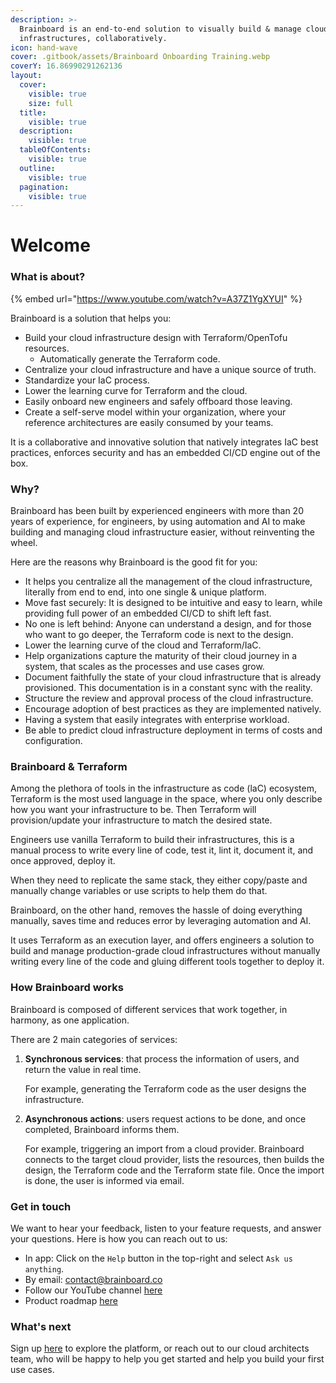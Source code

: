 ```yaml
---
description: >-
  Brainboard is an end-to-end solution to visually build & manage cloud
  infrastructures, collaboratively.
icon: hand-wave
cover: .gitbook/assets/Brainboard Onboarding Training.webp
coverY: 16.86990291262136
layout:
  cover:
    visible: true
    size: full
  title:
    visible: true
  description:
    visible: true
  tableOfContents:
    visible: true
  outline:
    visible: true
  pagination:
    visible: true
---
```


# Welcome

### What is about?

{% embed url="https://www.youtube.com/watch?v=A37Z1YgXYUI" %}

Brainboard is a solution that helps you:

* Build your cloud infrastructure design with Terraform/OpenTofu resources.
  * Automatically generate the Terraform code.
* Centralize your cloud infrastructure and have a unique source of truth.
* Standardize your IaC process.
* Lower the learning curve for Terraform and the cloud.
* Easily onboard new engineers and safely offboard those leaving.
* Create a self-serve model within your organization, where your reference architectures are easily consumed by your teams.

It is a collaborative and innovative solution that natively integrates IaC best practices, enforces security and has an embedded CI/CD engine out of the box.

### Why?

Brainboard has been built by experienced engineers with more than 20 years of experience, for engineers, by using automation and AI to make building and managing cloud infrastructure easier, without reinventing the wheel.

Here are the reasons why Brainboard is the good fit for you:

* It helps you centralize all the management of the cloud infrastructure, literally from end to end, into one single & unique platform.
* Move fast securely: It is designed to be intuitive and easy to learn, while providing full power of an embedded CI/CD to shift left fast.
* No one is left behind: Anyone can understand a design, and for those who want to go deeper, the Terraform code is next to the design.
* Lower the learning curve of the cloud and Terraform/IaC.
* Help organizations capture the maturity of their cloud journey in a system, that scales as the processes and use cases grow.
* Document faithfully the state of your cloud infrastructure that is already provisioned. This documentation is in a constant sync with the reality.
* Structure the review and approval process of the cloud infrastructure.
* Encourage adoption of best practices as they are implemented natively.
* Having a system that easily integrates with enterprise workload.
* Be able to predict cloud infrastructure deployment in terms of costs and configuration.

### Brainboard & Terraform

Among the plethora of tools in the infrastructure as code (laC) ecosystem, Terraform is the most used language in the space, where you only describe how you want your infrastructure to be. Then Terraform will provision/update your infrastructure to match the desired state.

Engineers use vanilla Terraform to build their infrastructures, this is a manual process to write every line of code, test it, lint it, document it, and once approved, deploy it.

When they need to replicate the same stack, they either copy/paste and manually change variables or use scripts to help them do that.

Brainboard, on the other hand, removes the hassle of doing everything manually, saves time and reduces error by leveraging automation and AI.

It uses Terraform as an execution layer, and offers engineers a solution to build and manage production-grade cloud infrastructures without manually writing every line of the code and gluing different tools together to deploy it.

### How Brainboard works

Brainboard is composed of different services that work together, in harmony, as one application.

There are 2 main categories of services:

1.  **Synchronous services**: that process the information of users, and return the value in real time.

    For example, generating the Terraform code as the user designs the infrastructure.
2.  **Asynchronous actions**: users request actions to be done, and once completed, Brainboard informs them.

    For example, triggering an import from a cloud provider. Brainboard connects to the target cloud provider, lists the resources, then builds the design, the Terraform code and the Terraform state file. Once the import is done, the user is informed via email.

### Get in touch

We want to hear your feedback, listen to your feature requests, and answer your questions. Here is how you can reach out to us:

* In app: Click on the `Help` button in the top-right and select `Ask us anything`.
* By email: contact@brainboard.co
* Follow our YouTube channel [here](https://www.youtube.com/channel/UCB0DLhFEgta83U62mQzxGPg)
* Product roadmap [here](https://roadmap.brainboard.co/roadmap)

### What's next

Sign up [here](http://app.brainboard.co/register) to explore the platform, or reach out to our cloud architects team, who will be happy to help you get started and help you build your first use cases.
